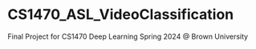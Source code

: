 # CS1470_ASL_VideoClassification
Final Project for CS1470 Deep Learning Spring 2024 @ Brown University
